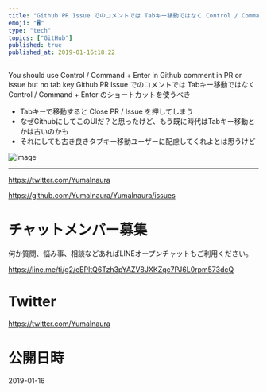 ```yaml
---
title: "Github PR Issue でのコメントでは Tabキー移動ではなく Control / Command + Enter のショートカッ"
emoji: "🖥"
type: "tech"
topics: ["GitHub"]
published: true
published_at: 2019-01-16t18:22
---
```


You should use Control / Command + Enter in Github comment in PR or issue but no tab key 
Github PR Issue でのコメントでは Tabキー移動ではなく Control / Command + Enter のショートカットを使うべき

- Tabキーで移動すると Close PR / Issue を押してしまう
- なぜGithubにしてこのUIだ？と思ったけど、もう既に時代はTabキー移動とかは古いのかも
- それにしても古き良きタブキー移動ユーザーに配慮してくれよとは思うけど

![image](https://user-images.githubusercontent.com/13635059/51238910-5d83ac80-19bb-11e9-8c11-151c3ff403b1.png)

---

https://twitter.com/YumaInaura

https://github.com/YumaInaura/YumaInaura/issues








<!-- Update From Qiita API -->

# チャットメンバー募集


何か質問、悩み事、相談などあればLINEオープンチャットもご利用ください。

https://line.me/ti/g2/eEPltQ6Tzh3pYAZV8JXKZqc7PJ6L0rpm573dcQ





# Twitter


https://twitter.com/YumaInaura


<!-- Update From Qiita API -->



# 公開日時

2019-01-16
